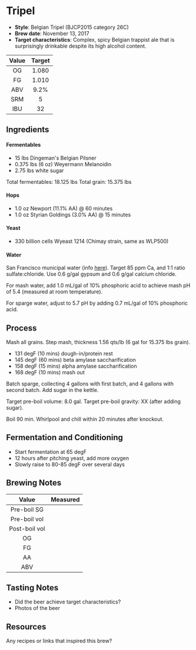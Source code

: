 # Tripel

* **Style**: Belgian Tripel (BJCP2015 category 26C)
* **Brew date**: November 13, 2017
* **Target characteristics**: Complex, spicy Belgian trappist ale that is surprisingly drinkable despite its high alcohol content.

| Value      | Target |
| :--------: |:------:|
| OG         | 1.080  | 
| FG         | 1.010  | 
| ABV        | 9.2%   |   
| SRM        | 5      |   
| IBU        | 32     |   

## Ingredients

#### Fermentables

* 15 lbs Dingeman's Belgian Pilsner
* 0.375 lbs (6 oz) Weyermann Melanoidin
* 2.75 lbs white sugar

Total fermentables: 18.125 lbs
Total grain: 15.375 lbs

#### Hops

* 1.0 oz Newport (11.1% AA) @ 60 minutes
* 1.0 oz Styrian Goldings (3.0% AA) @ 15 minutes

#### Yeast

* 330 billion cells Wyeast 1214 (Chimay strain, same as WLP500)

#### Water

San Francisco municipal water (info [here](/docs/water.md)). Target 85 ppm Ca, and 1:1 ratio sulfate:chloride. Use 0.6 g/gal gypsum and 0.6 g/gal calcium chloride.

For mash water, add 1.0 mL/gal of 10% phosphoric acid to achieve mash pH of 5.4 (measured at room temperature).

For sparge water, adjust to 5.7 pH by adding 0.7 mL/gal of 10% phosphoric acid.

## Process

Mash all grains. Step mash, thickness 1.56 qts/lb (6 gal for 15.375 lbs grain).

* 131 degF (10 mins) dough-in/protein rest
* 145 degF (60 mins) beta amylase saccharification
* 158 degF (15 mins) alpha amylase saccharification
* 168 degF (10 mins) mash out

Batch sparge, collecting 4 gallons with first batch, and 4 gallons with second batch. Add sugar in the kettle.

Target pre-boil volume: 8.0 gal. Target pre-boil gravity: XX (after adding sugar).

Boil 90 min. Whirlpool and chill within 20 minutes after knockout.

## Fermentation and Conditioning

* Start fermentation at 65 degF
* 12 hours after pitching yeast, add more oxygen
* Slowly raise to 80-85 degF over several days

## Brewing Notes

| Value         | Measured  |
| :-----------: |:---------:|
| Pre-boil SG   |      |
| Pre-boil vol  |      |
| Post-boil vol |  |
| OG            |      | 
| FG            |           | 
| AA            |           | 
| ABV           |           | 




## Tasting Notes

* Did the beer achieve target characteristics?
* Photos of the beer

## Resources

Any recipes or links that inspired this brew?
